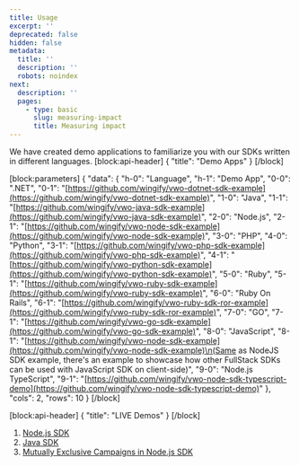```yaml
---
title: Usage
excerpt: ''
deprecated: false
hidden: false
metadata:
  title: ''
  description: ''
  robots: noindex
next:
  description: ''
  pages:
    - type: basic
      slug: measuring-impact
      title: Measuring impact
---
```

We have created demo applications to familiarize you with our SDKs written in different languages.
[block:api-header]
{
  "title": "Demo Apps"
}
[/block]

[block:parameters]
{
  "data": {
    "h-0": "Language",
    "h-1": "Demo App",
    "0-0": ".NET",
    "0-1": "[https://github.com/wingify/vwo-dotnet-sdk-example](https://github.com/wingify/vwo-dotnet-sdk-example)",
    "1-0": "Java",
    "1-1": "[https://github.com/wingify/vwo-java-sdk-example](https://github.com/wingify/vwo-java-sdk-example)",
    "2-0": "Node.js",
    "2-1": "[https://github.com/wingify/vwo-node-sdk-example](https://github.com/wingify/vwo-node-sdk-example)",
    "3-0": "PHP",
    "4-0": "Python",
    "3-1": "[https://github.com/wingify/vwo-php-sdk-example](https://github.com/wingify/vwo-php-sdk-example)",
    "4-1": "[https://github.com/wingify/vwo-python-sdk-example](https://github.com/wingify/vwo-python-sdk-example)",
    "5-0": "Ruby",
    "5-1": "[https://github.com/wingify/vwo-ruby-sdk-example](https://github.com/wingify/vwo-ruby-sdk-example)",
    "6-0": "Ruby On Rails",
    "6-1": "[https://github.com/wingify/vwo-ruby-sdk-ror-example](https://github.com/wingify/vwo-ruby-sdk-ror-example)",
    "7-0": "GO",
    "7-1": "[https://github.com/wingify/vwo-go-sdk-example](https://github.com/wingify/vwo-go-sdk-example)",
    "8-0": "JavaScript",
    "8-1": "[https://github.com/wingify/vwo-node-sdk-example](https://github.com/wingify/vwo-node-sdk-example)\n(Same as NodeJS SDK example, there's an example to showcase how other FullStack SDKs can be used with JavaScript SDK on client-side)",
    "9-0": "Node.js TypeScript",
    "9-1": "[https://github.com/wingify/vwo-node-sdk-typescript-demo](https://github.com/wingify/vwo-node-sdk-typescript-demo)"
  },
  "cols": 2,
  "rows": 10
}
[/block]

[block:api-header]
{
  "title": "LIVE Demos"
}
[/block]
1. [Node.js SDK](https://repl-nodejs-demo.wingify.repl.co/)
2. [Java SDK](https://repl-java-demo.wingify.repl.co/)
3. [Mutually Exclusive Campaigns in Node.js SDK](https://repl-nodejs-demo.wingify.repl.co/meg)